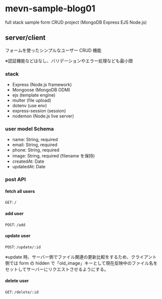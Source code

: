 # mevn-sample-blog01

full stack sample form CRUD project (MongoDB Express EJS Node.js)

## server/client

フォームを使ったシンプルなユーザー CRUD 機能

※認証機能などはなし、バリデーションやエラー処理なども最小限

### stack

- Express (Node.js framework)
- Mongoose (MongoDB ODM)
- ejs (template engine)
- multer (file upload)
- dotenv (use env)
- express-session (session)
- nodemon (Node.js live server)

### user model Schema

- name: String, required
- email: String, required
- phone: String, required
- image: String, required (filename を保持)
- createdAt: Date
- updatedAt: Date

### post API

#### fetch all users

`GET`: `/`

#### add user

`POST`: `/add`

#### update user

`POST`: `/update/:id`

※update 時、サーバー側でファイル関連の更新比較をするため、クライアント側では form の hidden で「old_image」キーとして現在反映中のファイル名をセットしてサーバーにリクエストさせるようにする。

#### delete user

`GET`: `/delete/:id`
